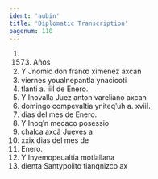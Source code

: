 ```yaml
---
ident: 'aubin'
title: 'Diplomatic Transcription'
pagenum: 118
---
```

1.	1573. Años
2.	Y Jnomic don franꝏ ximenez axcan
3.	viernes youalnepantla ynacicoti
4.	tlanti a. iiiİ de Enero.
5.	Y Inovalla Juez anton vareliano axcan
6.	domingo compevaltia yniteqʹuh a. xviiİ.
7.	dias del mes de Enero.
8.	Y Inoqʹn mecaco posessio
9.	chalca axcã Jueves a
10. xxix dias del mes de
11. Enero.
12. Y Inyemopeualtia motlallana
13. dienta Santypolito tianqnizco ax
